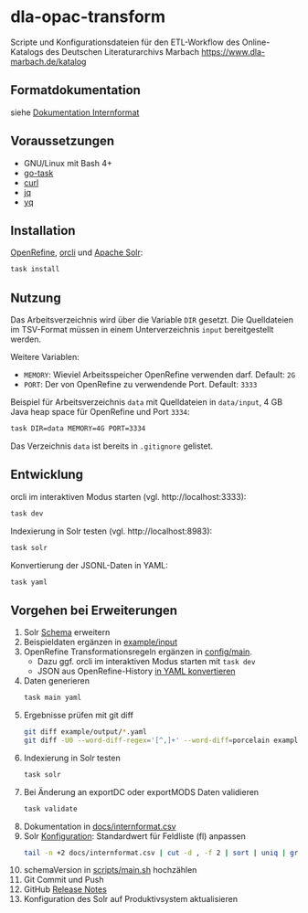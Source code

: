 # dla-opac-transform

Scripte und Konfigurationsdateien für den ETL-Workflow des Online-Katalogs des Deutschen Literaturarchivs Marbach https://www.dla-marbach.de/katalog

## Formatdokumentation

siehe [Dokumentation Internformat](docs/README.md)

## Voraussetzungen

* GNU/Linux mit Bash 4+
* [go-task](https://taskfile.dev)
* [curl](https://curl.se)
* [jq](https://stedolan.github.io/jq)
* [yq](https://github.com/mikefarah/yq)

## Installation

[OpenRefine](https://openrefine.org), [orcli](https://github.com/opencultureconsulting/orcli) und [Apache Solr](https://solr.apache.org):

```sh
task install
```

## Nutzung

Das Arbeitsverzeichnis wird über die Variable `DIR` gesetzt. Die Quelldateien im TSV-Format müssen in einem Unterverzeichnis `input` bereitgestellt werden.

Weitere Variablen:
* `MEMORY`: Wieviel Arbeitsspeicher OpenRefine verwenden darf. Default: `2G`
* `PORT`: Der von OpenRefine zu verwendende Port. Default: `3333`

Beispiel für Arbeitsverzeichnis `data` mit Quelldateien in `data/input`, 4 GB Java heap space für OpenRefine und Port `3334`:

```sh
task DIR=data MEMORY=4G PORT=3334
```

Das Verzeichnis `data` ist bereits in `.gitignore` gelistet.

## Entwicklung

orcli im interaktiven Modus starten (vgl. http://localhost:3333):

```sh
task dev
```

Indexierung in Solr testen (vgl. http://localhost:8983):

```sh
task solr
```

Konvertierung der JSONL-Daten in YAML:

```sh
task yaml
```

## Vorgehen bei Erweiterungen

1. Solr [Schema](config/solr/schema.xml) erweitern
2. Beispieldaten ergänzen in [example/input](example/input)
3. OpenRefine Transformationsregeln ergänzen in [config/main](config/main).
    * Dazu ggf. orcli im interaktiven Modus starten mit `task dev`
    * JSON aus OpenRefine-History [in YAML konvertieren](https://onlineyamltools.com/convert-json-to-yaml)
4. Daten generieren
    ```sh
    task main yaml
    ```
5. Ergebnisse prüfen mit git diff
    ```sh
    git diff example/output/*.yaml
    git diff -U0 --word-diff-regex='[^,]+' --word-diff=porcelain example/output/*.jsonl
    ```
6. Indexierung in Solr testen
    ```sh
    task solr
    ```
7. Bei Änderung an exportDC oder exportMODS Daten validieren
   ```sh
   task validate
   ```
8. Dokumentation in [docs/internformat.csv](docs/internformat.csv)
9. Solr [Konfiguration](config/solr/solrconfig.xml): Standardwert für Feldliste (fl) anpassen
   ```sh
   tail -n +2 docs/internformat.csv | cut -d , -f 2 | sort | uniq | grep -v 'export' | grep -v 'confidential' | head -c -1 | tr '\n' , | sed 's/,/, /g'
   ```
10. schemaVersion in [scripts/main.sh](scripts/main.sh) hochzählen
11. Git Commit und Push
12. GitHub [Release Notes](https://github.com/dla-marbach/dla-opac-transform/releases)
13. Konfiguration des Solr auf Produktivsystem aktualisieren
